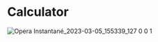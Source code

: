 # Calculator 

![Opera Instantané_2023-03-05_155339_127 0 0 1](https://user-images.githubusercontent.com/86691120/222968034-b76cfc54-f401-431b-b2ce-4781d94f5f9c.png)
